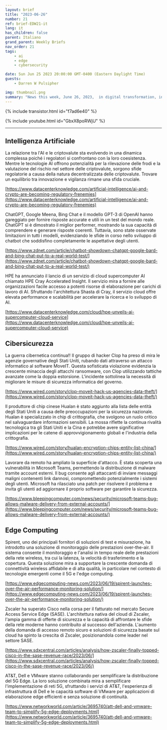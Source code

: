 ```yaml
---
layout: brief
title: "2023-06-26"
number: 21
ref: brief-EDW21-it
lang: it
has_children: false
parent: Italiano
grand_parent: Weekly Briefs
nav_order: 21
tags:
    - ai
    - edge
    - cybersecurity

date: Sun Jun 25 2023 20:00:00 GMT-0400 (Eastern Daylight Time)
guests:
    - Darren W Pulsipher

img: thumbnail.png
summary: "News this week, June 26, 2023,  in digital transformation, including increased attacks in the cyber war, everyone jumping onto the generative AI bandwagon, and virtualized radio area networks."
---
```


{% include transistor.html id="f7ad6e40" %}



{% include youtube.html id="GbxX8poRWjU" %}

---

## Intelligenza Artificiale

La relazione tra l'AI e le criptovalute sta evolvendo in una dinamica complessa poiché i regolatori si confrontano con la loro coesistenza. Mentre le tecnologie AI offrono potenzialità per la rilevazione delle frodi e la valutazione del rischio nel settore delle criptovalute, sorgono sfide regolatorie a causa della natura decentralizzata delle criptovalute. Trovare un equilibrio tra innovazione e vigilanza rimane una sfida cruciale.

[https://www.datacenterknowledge.com/artificial-intelligence/ai-and-crypto-are-becoming-regulatory-frenemies](https://www.datacenterknowledge.com/artificial-intelligence/ai-and-crypto-are-becoming-regulatory-frenemies)

ChatGPT, Google Meena, Bing Chat e il modello GPT-3 di OpenAI hanno gareggiato per fornire risposte accurate e utili in un test del mondo reale. ChatGPT si è dimostrato il miglior performer, mostrando la sua capacità di comprendere e generare risposte coerenti. Tuttavia, sono state osservate limitazioni in tutti i modelli, evidenziando le sfide in corso nello sviluppo di chatbot che soddisfino completamente le aspettative degli utenti.

[https://www.zdnet.com/article/chatbot-showdown-chatgpt-google-bard-and-bing-chat-put-to-a-real-world-test/](https://www.zdnet.com/article/chatbot-showdown-chatgpt-google-bard-and-bing-chat-put-to-a-real-world-test/)

HPE ha annunciato il lancio di un servizio di cloud supercomputer AI chiamato HPE Cray Accelerated Insight. Il servizio mira a fornire alle organizzazioni facile accesso a potenti risorse di elaborazione per carichi di lavoro di AI. Sfruttando l'architettura Shasta di Cray, il servizio cloud offre elevata performance e scalabilità per accelerare la ricerca e lo sviluppo di AI.

[https://www.datacenterknowledge.com/cloud/hpe-unveils-ai-supercomputer-cloud-service](https://www.datacenterknowledge.com/cloud/hpe-unveils-ai-supercomputer-cloud-service)

## Cibersicurezza

La guerra cibernetica continua!! Il gruppo di hacker Clop ha preso di mira le agenzie governative degli Stati Uniti, rubando dati attraverso un attacco informatico al software MoveIT. Questa sofisticata violazione evidenzia la crescente minaccia degli attacchi ransomware, con Clop utilizzando tattiche avanzate come la doppia estorsione. L'incidente sottolinea la necessità di migliorare le misure di sicurezza informatica del governo.

[https://www.wired.com/story/clop-moveit-hack-us-agencies-data-theft/](https://www.wired.com/story/clop-moveit-hack-us-agencies-data-theft/)

Il produttore di chip cinese Hualan è stato aggiunto alla lista delle entità degli Stati Uniti a causa delle preoccupazioni per la sicurezza nazionale. Hualan è specializzato in chip di crittografia, che svolgono un ruolo critico nel salvaguardare informazioni sensibili. La mossa riflette la continua rivalità tecnologica tra gli Stati Uniti e la Cina e potrebbe avere significative implicazioni per le catene di approvvigionamento globali e l'industria della crittografia.

[https://www.wired.com/story/hualan-encryption-chips-entity-list-china/](https://www.wired.com/story/hualan-encryption-chips-entity-list-china/)

Lavorare da remoto ha ampliato la superficie d'attacco. È stata scoperta una vulnerabilità in Microsoft Teams, permettendo la distribuzione di malware tramite account esterni. Il bug consente agli attaccanti di inviare messaggi maligni contenenti link dannosi, compromettendo potenzialmente i sistemi degli utenti. Microsoft ha rilasciato una patch per risolvere il problema e invita gli utenti ad aggiornare il proprio software per garantire la sicurezza.

[https://www.bleepingcomputer.com/news/security/microsoft-teams-bug-allows-malware-delivery-from-external-accounts/](https://www.bleepingcomputer.com/news/security/microsoft-teams-bug-allows-malware-delivery-from-external-accounts/)

## Edge Computing

Spirent, uno dei principali fornitori di soluzioni di test e misurazione, ha introdotto una soluzione di monitoraggio delle prestazioni over-the-air. Il sistema consente il monitoraggio e l'analisi in tempo reale delle prestazioni della rete wireless, tra cui la latenza, la velocità di trasferimento e la copertura. Questa soluzione mira a supportare la crescente domanda di connettività wireless affidabile e di alta qualità, in particolare nel contesto di tecnologie emergenti come il 5G e l'edge computing.

[https://www.edgecomputing-news.com/2023/06/19/spirent-launches-over-the-air-performance-monitoring-solution/](https://www.edgecomputing-news.com/2023/06/19/spirent-launches-over-the-air-performance-monitoring-solution/)

Zscaler ha superato Cisco nella corsa per il fatturato nel mercato Secure Access Service Edge (SASE). L'architettura nativa del cloud di Zscaler, l'ampia gamma di offerte di sicurezza e la capacità di affrontare le sfide della rete moderne hanno contribuito al successo dell'azienda. L'aumento della domanda di accesso remoto sicuro e soluzioni di sicurezza basate sul cloud ha spinto la crescita di Zscaler, posizionandola come leader nel settore SASE.

[https://www.sdxcentral.com/articles/analysis/how-zscaler-finally-topped-cisco-in-the-sase-revenue-race/2023/06/](https://www.sdxcentral.com/articles/analysis/how-zscaler-finally-topped-cisco-in-the-sase-revenue-race/2023/06/)

AT&T, Dell e VMware stanno collaborando per semplificare la distribuzione del 5G Edge. La loro soluzione combinata mira a semplificare l'implementazione di reti 5G, sfruttando i servizi di AT&T, l'esperienza di infrastruttura di Dell e le capacità software di VMware per applicazioni di elaborazione edge efficienti e senza soluzione di continuità.

[https://www.networkworld.com/article/3695740/att-dell-and-vmware-team-to-simplify-5g-edge-deployments.html](https://www.networkworld.com/article/3695740/att-dell-and-vmware-team-to-simplify-5g-edge-deployments.html)


